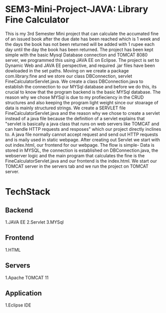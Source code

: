 # SEM3-Mini-Project-JAVA: Library Fine Calculator 
This is my 3rd Semester Mini project that can calculate the accumated fine of an issued book after the due date has been reached which is 1 week and the days the book has not been returned will be added with 1 rupee each day until the day the book has been returned.
The project has been kept simple with the basic Mysql Database connection and TOMCAT 8080 server, we programmed this using JAVA EE on Eclipse.
The project is set to Dynamic Web and JAVA EE perspective, and required .jar files have been dowloaded in the set paths.
Moving on we create a package com.library.fine and we store our class DBConnection, servlet FineCalculatorServlet.java.
We create a class DBConnection.java to establish the connection to our MYSql database and before we do this, its crucial to know that the program backend is the basic MYSql database. The reason why we chose MYSql is due to my profieciency in the CRUD structures and also keeping the program light weight since our stoarage of data is mainly structured strings.
We create a SERVLET file FineCalculatorServlet.java and the reason why we chose to create a servlet instead of a java file because the definition of a servlet explains that "servlet is basically a java class that runs on web servers like TOMCAT and can handle HTTP requests and resposes" which our project directly inclines to. A java file normally cannot accept request and send out HTTP requests and is maily used in static webpage.
After creating out Servlet we start with out index.html, our frontend for our webpage.
The flow is simple- Data is stored in MYSQL, the connection is established on DBConnection.java, the webserver logic and the main program that calculates the fine is the FineCalculatorServlet.java and our frontend is the index.html.
We start our TOMCAT server in the servers tab and we run the project on TOMCAT server.
# TechStack
## Backend
1.JAVA EE
2.Servlet
3.MYSql
## Frontend
1.HTML
## Servers
1.Apache TOMCAT 11
## Application
1.Eclipse IDE
